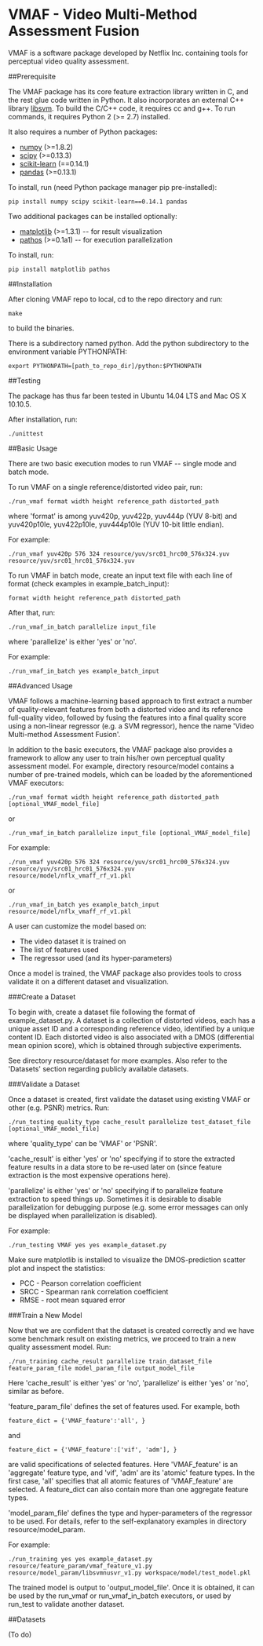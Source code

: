 VMAF - Video Multi-Method Assessment Fusion
===================

VMAF is a software package developed by Netflix Inc. containing tools for perceptual video quality assessment.

##Prerequisite

The VMAF package has its core feature extraction library written in C, and the rest glue code written in Python. It also incorporates an external C++ library [libsvm](https://www.csie.ntu.edu.tw/~cjlin/libsvm/). To build the C/C++ code, it requires cc and g++. To run commands, it requires Python 2 (>= 2.7) installed.

It also requires a number of Python packages:

  - [numpy](http://www.numpy.org/) (>=1.8.2)
  - [scipy](http://www.scipy.org/) (>=0.13.3)
  - [scikit-learn](http://scikit-learn.org/stable/) (==0.14.1)
  - [pandas](http://pandas.pydata.org/) (>=0.13.1)
  
To install, run (need Python package manager pip pre-installed):

`pip install numpy scipy scikit-learn==0.14.1 pandas`

Two additional packages can be installed optionally:

  - [matplotlib](http://matplotlib.org/1.3.1/index.html) (>=1.3.1) -- for result visualization
  - [pathos](https://pypi.python.org/pypi/pathos) (>=0.1a1) -- for execution parallelization

To install, run:

`pip install matplotlib pathos`

##Installation

After cloning VMAF repo to local, cd to the repo directory and run:

`make`

to build the binaries.

There is a subdirectory named python. Add the python subdirectory to the environment variable PYTHONPATH:

`export PYTHONPATH=[path_to_repo_dir]/python:$PYTHONPATH`

##Testing

The package has thus far been tested in Ubuntu 14.04 LTS and Mac OS X 10.10.5.

After installation, run:

`./unittest`

##Basic Usage

There are two basic execution modes to run VMAF -- single mode and batch mode.

To run VMAF on a single reference/distorted video pair, run:

`./run_vmaf format width height reference_path distorted_path`

where 'format' is among yuv420p, yuv422p, yuv444p (YUV 8-bit) and yuv420p10le, yuv422p10le, yuv444p10le (YUV 10-bit little endian).

For example:

`./run_vmaf yuv420p 576 324 resource/yuv/src01_hrc00_576x324.yuv resource/yuv/src01_hrc01_576x324.yuv`

To run VMAF in batch mode, create an input text file with each line of format (check examples in example_batch_input):

`format width height reference_path distorted_path`

After that, run:

`./run_vmaf_in_batch parallelize input_file`

where 'parallelize' is either 'yes' or 'no'. 

For example:

`./run_vmaf_in_batch yes example_batch_input`

##Advanced Usage

VMAF follows a machine-learning based approach to first extract a number of quality-relevant features from both a distorted video and its reference full-quality video, followed by fusing the features into a final quality score using a non-linear regressor (e.g. a SVM regressor), hence the name 'Video Multi-method Assessment Fusion'.

In addition to the basic executors, the VMAF package also provides a framework to allow any user to train his/her own perceptual quality assessment model. For example, directory resource/model contains a number of pre-trained models, which can be loaded by the aforementioned VMAF executors:

`./run_vmaf format width height reference_path distorted_path [optional_VMAF_model_file]`

or

`./run_vmaf_in_batch parallelize input_file [optional_VMAF_model_file]`

For example:

`./run_vmaf yuv420p 576 324 resource/yuv/src01_hrc00_576x324.yuv resource/yuv/src01_hrc01_576x324.yuv resource/model/nflx_vmaff_rf_v1.pkl`

or 

`./run_vmaf_in_batch yes example_batch_input resource/model/nflx_vmaff_rf_v1.pkl`

A user can customize the model based on:

  - The video dataset it is trained on
  - The list of features used
  - The regressor used (and its hyper-parameters)
  
Once a model is trained, the VMAF package also provides tools to cross validate it on a different dataset and visualization.

###Create a Dataset

To begin with, create a dataset file following the format of example_dataset.py. A dataset is a collection of distorted videos, each has a unique asset ID and a corresponding reference video, identified by a unique content ID. Each distorted video is also associated with a DMOS (differential mean opinion score), which is obtained through subjective experiments.

See directory resource/dataset for more examples. Also refer to the 'Datasets' section regarding publicly available datasets.

###Validate a Dataset

Once a dataset is created, first validate the dataset using existing VMAF or other (e.g. PSNR) metrics. Run:

`./run_testing quality_type cache_result parallelize test_dataset_file [optional_VMAF_model_file]`

where 'quality_type' can be 'VMAF' or 'PSNR'. 

'cache_result' is either 'yes' or 'no' specifying if to store the extracted feature results in a data store to be re-used later on (since feature extraction is the most expensive operations here). 

'parallelize' is either 'yes' or 'no' specifying if to parallelize feature extraction to speed things up. Sometimes it is desirable to disable parallelization for debugging purpose (e.g. some error messages can only be displayed when parallelization is disabled).

For example:

`./run_testing VMAF yes yes example_dataset.py`

Make sure matplotlib is installed to visualize the DMOS-prediction scatter plot and inspect the statistics: 

  - PCC - Pearson correlation coefficient
  - SRCC - Spearman rank correlation coefficient
  - RMSE - root mean squared error

###Train a New Model

Now that we are confident that the dataset is created correctly and we have some benchmark result on existing metrics, we proceed to train a new quality assessment model. Run:

`./run_training cache_result parallelize train_dataset_file feature_param_file model_param_file output_model_file`

Here 'cache_result' is either 'yes' or 'no', 'parallelize' is either 'yes' or 'no', similar as before. 

'feature_param_file' defines the set of features used. For example, both

`feature_dict = {'VMAF_feature':'all', }`

and

`feature_dict = {'VMAF_feature':['vif', 'adm'], }`

are valid specifications of selected features. Here 'VMAF_feature' is an 'aggregate' feature type, and 'vif', 'adm' are its 'atomic' feature types. In the first case, 'all' specifies that all atomic features of 'VMAF_feature' are selected. A feature_dict can also contain more than one aggregate feature types.

'model_param_file' defines the type and hyper-parameters of the regressor to be used. For details, refer to the self-explanatory examples in directory resource/model_param.

For example:

`./run_training yes yes example_dataset.py resource/feature_param/vmaf_feature_v1.py resource/model_param/libsvmnusvr_v1.py workspace/model/test_model.pkl`

The trained model is output to 'output_model_file'. Once it is obtained, it can be used by the run_vmaf or run_vmaf_in_batch executors, or used by run_test to validate another dataset.


##Datasets

(To do)